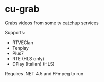 # cu-grab
Grabs videos from some tv catchup services

Supports:
+ RTVEClan
+ Tenplay
+ Plus7
+ RTE (HLS only)
+ DPlay (Italian) (HLS)
	
Requires .NET 4.5 and FFmpeg to run
